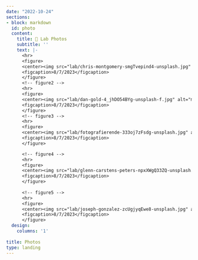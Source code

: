 ```yaml
---
date: "2022-10-24"
sections:
- block: markdown
  id: photo
  content:
    title: 📸 Lab Photos
    subtitle: ''
    text: |-
      <hr>
      <figure>
      <center><img src="lab/chris-montgomery-smgTvepind4-unsplash.jpg" alt="mass-spec" width="70%"></center>
      <figcaption>8/7/2023</figcaption>
      </figure>
      <!-- figure2 -->
      <hr>
      <figure>
      <center><img src="lab/dan-gold-4_jhDO54BYg-unsplash-f.jpg" alt="mass-spec" width="70%"></center>
      <figcaption>8/7/2023</figcaption>
      </figure>
      <!-- figure3 -->
      <hr>
      <figure>
      <center><img src="lab/fotografierende-333oj7zFsdg-unsplash.jpg" alt="mass-spec" width="70%"></center>
      <figcaption>8/7/2023</figcaption>
      </figure>

      <!-- figure4 -->
      <hr>
      <figure>
      <center><img src="lab/glenn-carstens-peters-npxXWgQ33ZQ-unsplash.jpg" alt="mass-spec" width="70%"></center>
      <figcaption>8/7/2023</figcaption>
      </figure>
      
      <!-- figure5 -->
      <hr>
      <figure>
      <center><img src="lab/joseph-gonzalez-zcUgjyqEwe8-unsplash.jpg" alt="mass-spec" width="70%"></center>
      <figcaption>8/7/2023</figcaption>
      </figure>
  design:
    columns: '1'
    
title: Photos
type: landing
---
```

